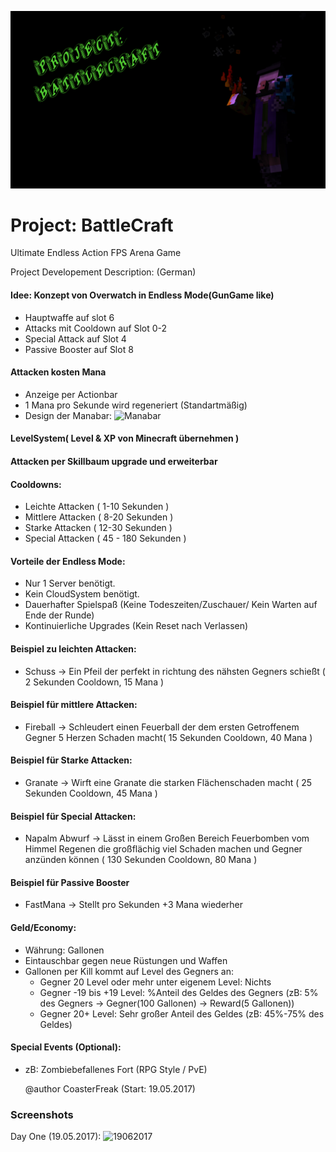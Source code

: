 ![Preview of BattleCraft](Project_BattleCraft.png)

# Project: BattleCraft
Ultimate Endless Action FPS Arena Game

Project Developement Description: (German)

#### Idee: Konzept von Overwatch in Endless Mode(GunGame like)
- Hauptwaffe auf slot 6
- Attacks mit Cooldown auf Slot 0-2
- Special Attack auf Slot 4
- Passive Booster auf Slot 8
  		
#### Attacken kosten Mana
- Anzeige per Actionbar
- 1 Mana pro Sekunde wird regeneriert (Standartmäßig)
- Design der Manabar: ![Manabar](https://image.prntscr.com/image/3e3047b357754395aae969ee53d8564d.png)

#### LevelSystem( Level & XP von Minecraft übernehmen )
  
#### Attacken per Skillbaum upgrade und erweiterbar
  		
  
#### Cooldowns:
- Leichte Attacken ( 1-10 Sekunden )
- Mittlere Attacken ( 8-20 Sekunden )
- Starke Attacken ( 12-30 Sekunden )
- Special Attacken ( 45 - 180 Sekunden )	
  
  
#### Vorteile der Endless Mode:
- Nur 1 Server benötigt.
- Kein CloudSystem benötigt.
- Dauerhafter Spielspaß (Keine Todeszeiten/Zuschauer/ Kein Warten auf Ende der Runde)
- Kontinuierliche Upgrades (Kein Reset nach Verlassen)
  		
  
#### Beispiel zu leichten Attacken:
- Schuss -> Ein Pfeil der perfekt in richtung des nähsten Gegners schießt ( 2 Sekunden Cooldown, 15 Mana )
  
#### Beispiel für mittlere Attacken:
- Fireball -> Schleudert einen Feuerball der dem ersten Getroffenem Gegner 5 Herzen Schaden macht( 15 Sekunden Cooldown, 40 Mana )

#### Beispiel für Starke Attacken:
- Granate -> Wirft eine Granate die starken Flächenschaden macht ( 25 Sekunden Cooldown, 45 Mana )
  
#### Beispiel für Special Attacken:
- Napalm Abwurf -> Lässt in einem Großen Bereich Feuerbomben vom Himmel Regenen die großflächig viel Schaden machen und Gegner anzünden können ( 130 Sekunden Cooldown, 80 Mana )
  
#### Beispiel für Passive Booster
- FastMana -> Stellt pro Sekunden +3 Mana wiederher

#### Geld/Economy:
- Währung: Gallonen
- Eintauschbar gegen neue Rüstungen und Waffen
- Gallonen per Kill kommt auf Level des Gegners an:
  - Gegner 20 Level oder mehr unter eigenem Level: Nichts
  - Gegner -19 bis +19 Level: %Anteil des Geldes des Gegners (zB: 5% des Gegners -> Gegner(100 Gallonen) -> Reward(5 Gallonen))
  - Gegner 20+ Level: Sehr großer Anteil des Geldes (zB: 45%-75% des Geldes)

#### Special Events (Optional):
- zB: Zombiebefallenes Fort (RPG Style / PvE)
  
  @author CoasterFreak (Start: 19.05.2017)
  
  
  
 
 
### Screenshots
Day One (19.05.2017):
![19062017](https://image.prntscr.com/image/acd9965efcd04c808e6201fcbf538744.png)
